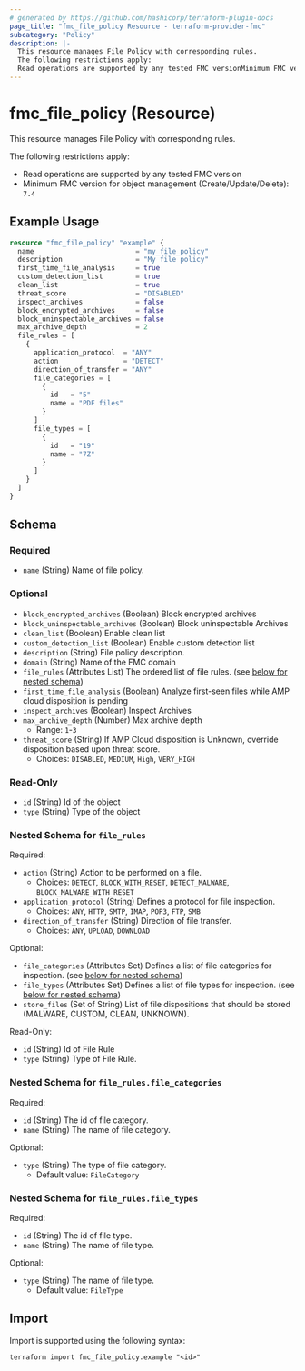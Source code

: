 ```yaml
---
# generated by https://github.com/hashicorp/terraform-plugin-docs
page_title: "fmc_file_policy Resource - terraform-provider-fmc"
subcategory: "Policy"
description: |-
  This resource manages File Policy with corresponding rules.
  The following restrictions apply:
  Read operations are supported by any tested FMC versionMinimum FMC version for object management (Create/Update/Delete): 7.4
---
```


# fmc_file_policy (Resource)

This resource manages File Policy with corresponding rules.

The following restrictions apply:
  - Read operations are supported by any tested FMC version
  - Minimum FMC version for object management (Create/Update/Delete): `7.4`

## Example Usage

```terraform
resource "fmc_file_policy" "example" {
  name                         = "my_file_policy"
  description                  = "My file policy"
  first_time_file_analysis     = true
  custom_detection_list        = true
  clean_list                   = true
  threat_score                 = "DISABLED"
  inspect_archives             = false
  block_encrypted_archives     = false
  block_uninspectable_archives = false
  max_archive_depth            = 2
  file_rules = [
    {
      application_protocol  = "ANY"
      action                = "DETECT"
      direction_of_transfer = "ANY"
      file_categories = [
        {
          id   = "5"
          name = "PDF files"
        }
      ]
      file_types = [
        {
          id   = "19"
          name = "7Z"
        }
      ]
    }
  ]
}
```

<!-- schema generated by tfplugindocs -->
## Schema

### Required

- `name` (String) Name of file policy.

### Optional

- `block_encrypted_archives` (Boolean) Block encrypted archives
- `block_uninspectable_archives` (Boolean) Block uninspectable Archives
- `clean_list` (Boolean) Enable clean list
- `custom_detection_list` (Boolean) Enable custom detection list
- `description` (String) File policy description.
- `domain` (String) Name of the FMC domain
- `file_rules` (Attributes List) The ordered list of file rules. (see [below for nested schema](#nestedatt--file_rules))
- `first_time_file_analysis` (Boolean) Analyze first-seen files while AMP cloud disposition is pending
- `inspect_archives` (Boolean) Inspect Archives
- `max_archive_depth` (Number) Max archive depth
  - Range: `1`-`3`
- `threat_score` (String) If AMP Cloud disposition is Unknown, override disposition based upon threat score.
  - Choices: `DISABLED`, `MEDIUM`, `High`, `VERY_HIGH`

### Read-Only

- `id` (String) Id of the object
- `type` (String) Type of the object

<a id="nestedatt--file_rules"></a>
### Nested Schema for `file_rules`

Required:

- `action` (String) Action to be performed on a file.
  - Choices: `DETECT`, `BLOCK_WITH_RESET`, `DETECT_MALWARE`, `BLOCK_MALWARE_WITH_RESET`
- `application_protocol` (String) Defines a protocol for file inspection.
  - Choices: `ANY`, `HTTP`, `SMTP`, `IMAP`, `POP3`, `FTP`, `SMB`
- `direction_of_transfer` (String) Direction of file transfer.
  - Choices: `ANY`, `UPLOAD`, `DOWNLOAD`

Optional:

- `file_categories` (Attributes Set) Defines a list of file categories for inspection. (see [below for nested schema](#nestedatt--file_rules--file_categories))
- `file_types` (Attributes Set) Defines a list of file types for inspection. (see [below for nested schema](#nestedatt--file_rules--file_types))
- `store_files` (Set of String) List of file dispositions that should be stored (MALWARE, CUSTOM, CLEAN, UNKNOWN).

Read-Only:

- `id` (String) Id of File Rule
- `type` (String) Type of File Rule.

<a id="nestedatt--file_rules--file_categories"></a>
### Nested Schema for `file_rules.file_categories`

Required:

- `id` (String) The id of file category.
- `name` (String) The name of file category.

Optional:

- `type` (String) The type of file category.
  - Default value: `FileCategory`


<a id="nestedatt--file_rules--file_types"></a>
### Nested Schema for `file_rules.file_types`

Required:

- `id` (String) The id of file type.
- `name` (String) The name of file type.

Optional:

- `type` (String) The name of file type.
  - Default value: `FileType`

## Import

Import is supported using the following syntax:

```shell
terraform import fmc_file_policy.example "<id>"
```
